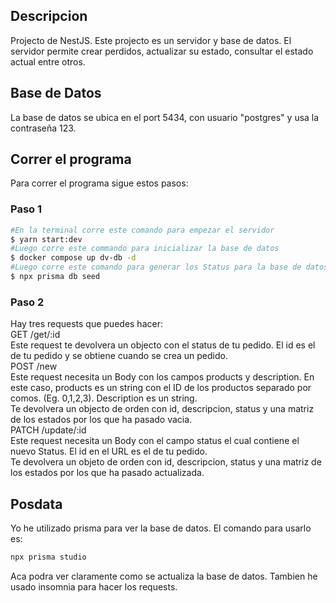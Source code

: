 ## Descripcion

Projecto de NestJS. Este projecto es un servidor y base de datos. El servidor permite crear perdidos, actualizar su estado, consultar el estado actual entre otros.

## Base de Datos
La base de datos se ubica en el port 5434, con usuario "postgres" y usa la contraseña 123.<br>

## Correr el programa

Para correr el programa sigue estos pasos:

### Paso 1
```bash
#En la terminal corre este comando para empezar el servidor
$ yarn start:dev 
#Luego corre este commando para inicializar la base de datos
$ docker compose up dv-db -d
#Luego corre este comando para generar los Status para la base de datos
$ npx prisma db seed
```

### Paso 2
Hay tres requests que puedes hacer:<br>
GET /get/:id<br>
Este request te devolvera un objecto con el status de tu pedido. El id es el de tu pedido y se obtiene cuando se crea un pedido.<br>
POST /new<br>
Este request necesita un Body con los campos products y description. En este caso, products es un string con el ID de los productos separado por comos. (Eg. 0,1,2,3). Description es un string.<br>
Te devolvera un objecto de orden con id, descripcion, status y una matriz de los estados por los que ha pasado vacia.<br>
PATCH /update/:id<br>
Este request necesita un Body con el campo status el cual contiene el nuevo Status. El id en el URL es el de tu pedido.<br>
Te devolvera un objeto de orden con id, descripcion, status y una matriz de los estados por los que ha pasado actualizada.<br>

## Posdata
Yo he utilizado prisma para ver la base de datos. El comando para usarlo es:
```bash
npx prisma studio
```
Aca podra ver claramente como se actualiza la base de datos. Tambien he usado insomnia para hacer los requests.